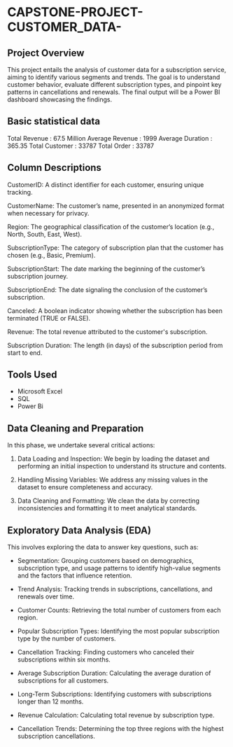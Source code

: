 # CAPSTONE-PROJECT-CUSTOMER_DATA-

## Project Overview 

This project entails the analysis of customer data for a subscription service, aiming to identify various segments and trends. The goal is to understand customer behavior, evaluate different subscription types, and pinpoint key patterns in cancellations and renewals. The final output will be a Power BI dashboard showcasing the findings.

## Basic statistical data 
Total Revenue : 67.5 Million
Average Revenue : 1999
Average Duration : 365.35
Total Customer : 33787
Total Order : 33787

## Column Descriptions

CustomerID: A distinct identifier for each customer, ensuring unique tracking.

CustomerName: The customer’s name, presented in an anonymized format when necessary for privacy.

Region: The geographical classification of the customer’s location (e.g., North, South, East, West).

SubscriptionType: The category of subscription plan that the customer has chosen (e.g., Basic, Premium).

SubscriptionStart: The date marking the beginning of the customer’s subscription journey.

SubscriptionEnd: The date signaling the conclusion of the customer’s subscription.

Canceled: A boolean indicator showing whether the subscription has been terminated (TRUE or FALSE).

Revenue: The total revenue attributed to the customer's subscription.

Subscription Duration: The length (in days) of the subscription period from start to end.

## Tools Used
- Microsoft Excel
- SQL
- Power Bi


## Data Cleaning and Preparation

In this phase, we undertake several critical actions:

1. Data Loading and Inspection: We begin by loading the dataset and performing an initial inspection to understand its structure and contents.


2. Handling Missing Variables: We address any missing values in the dataset to ensure completeness and accuracy.


3. Data Cleaning and Formatting: We clean the data by correcting inconsistencies and formatting it to meet analytical standards.


## Exploratory Data Analysis (EDA)
This involves exploring the data to answer key questions, such as:

- Segmentation: Grouping customers based on demographics, subscription type, and usage patterns to identify high-value segments and the factors that influence retention.

- Trend Analysis: Tracking trends in subscriptions, cancellations, and renewals over time.

- Customer Counts: Retrieving the total number of customers from each region.

- Popular Subscription Types: Identifying the most popular subscription type by the number of customers.

- Cancellation Tracking: Finding customers who canceled their subscriptions within six months.

- Average Subscription Duration: Calculating the average duration of subscriptions for all customers.

- Long-Term Subscriptions: Identifying customers with subscriptions longer than 12 months.

- Revenue Calculation: Calculating total revenue by subscription type.

- Cancellation Trends: Determining the top three regions with the highest subscription cancellations.



























